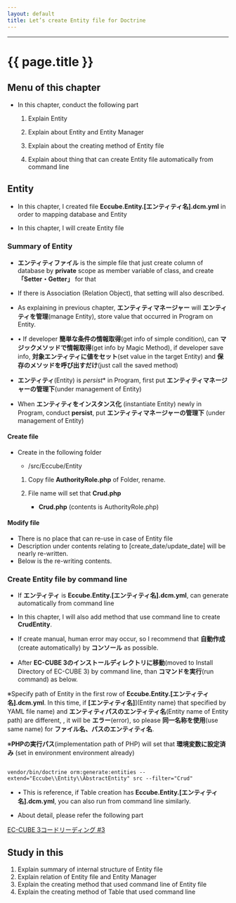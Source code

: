 ```yaml
---
layout: default
title: Let’s create Entity file for Doctrine
---
```


---

# {{ page.title }}

## Menu of this chapter

- In this chapter, conduct the following part

    1. Explain Entity

    1. Explain about Entity and Entity Manager

    1. Explain about the creating method of Entity file

    1. Explain about  thing that can create Entity file automatically from command line

## Entity

- In this chapter, I created file **Eccube.Entity.[エンティティ名].dcm.yml** in order to mapping database and Entity

- In this chapter, I will create Entity file

### Summary of Entity

- **エンティティファイル** is the simple file that just create column of database by **private** scope as member variable of class, and create **「Setter・Getter」** for that
- If there is Association (Relation Object), that setting will also described.

- As explaining in previous chapter, **エンティティマネージャー** will **エンティティを管理**(manage Entity), store value that occurred in Program on Entity.

- •	If developer **簡単な条件の情報取得**(get info of simple condition), can **マジックメソッドで情報取得**(get info by Magic Method), if developer save info, **対象エンティティに値をセット**(set value in the target Entity) and **保存のメソッドを呼び出すだけ**(just call the saved method)

- **エンティティ**(Entity) is *persist** in Program, first put **エンティティマネージャーの管理下**(under management of Entity)

- When **エンティティをインスタンス化** (instantiate Entity) newly in Program, conduct **persist**, put 
 **エンティティマネージャーの管理下** (under management of Entity)

#### Create file

- Create in the following folder

    - /src/Eccube/Entity

    1. Copy file **AuthorityRole.php** of Folder, rename.


    1. File name will set that **Crud.php**
        - **Crud.php** (contents is AuthorityRole.php)

<script src="http://gist-it.appspot.com/https://github.com/EC-CUBE/ec-cube.github.io/blob/master/Source/tutorial_8/crud_entity_before.php"></script>

<!--
```
<?php

namespace Eccube\Entity;

use Doctrine\ORM\Mapping as ORM;

/**
 * AuthorityRole
 */
class AuthorityRole extends \Eccube\Entity\AbstractEntity
{
    /**
     * @var integer
     */
    private $id;

    /**
     * @var string
     */
    private $deny_url;

    /**
     * @var \DateTime
     */
    private $create_date;

    /**
     * @var \DateTime
     */
    private $update_date;

    /**
     * @var \Eccube\Entity\Master\Authority
     */
    private $Authority;

    /**
     * @var \Eccube\Entity\Member
     */
    private $Creator;


    /**
     * Get id
     *
     * @return integer
     */
    public function getId()
    {
        return $this->id;
    }

    /**
     * Set deny_url
     *
     * @param string $denyUrl
     * @return AuthorityRole
     */
    public function setDenyUrl($denyUrl)
    {
        $this->deny_url = $denyUrl;

        return $this;
    }

    /**
     * Get deny_url
     *
     * @return string
     */
    public function getDenyUrl()
    {
        return $this->deny_url;
    }

    /**
     * Set create_date
     *
     * @param \DateTime $createDate
     * @return AuthorityRole
     */
    public function setCreateDate($createDate)
    {
        $this->create_date = $createDate;

        return $this;
    }

    /**
     * Get create_date
     *
     * @return \DateTime
     */
    public function getCreateDate()
    {
        return $this->create_date;
    }

    /**
     * Set update_date
     *
     * @param \DateTime $updateDate
     * @return AuthorityRole
     */
    public function setUpdateDate($updateDate)
    {
        $this->update_date = $updateDate;

        return $this;
    }

    /**
     * Get update_date
     *
     * @return \DateTime
     */
    public function getUpdateDate()
    {
        return $this->update_date;
    }

    /**
     * Set Authority
     *
     * @param \Eccube\Entity\Master\Authority $authority
     * @return AuthorityRole
     */
    public function setAuthority(\Eccube\Entity\Master\Authority $authority = null)
    {
        $this->Authority = $authority;

        return $this;
    }

    /**
     * Get Authority
     *
     * @return \Eccube\Entity\Master\Authority
     */
    public function getAuthority()
    {
        return $this->Authority;
    }

    /**
     * Set Creator
     *
     * @param \Eccube\Entity\Member $creator
     * @return AuthorityRole
     */
    public function setCreator(\Eccube\Entity\Member $creator)
    {
        $this->Creator = $creator;

        return $this;
    }

    /**
     * Get Creator
     *
     * @return \Eccube\Entity\Member
     */
    public function getCreator()
    {
        return $this->Creator;
    }
}

```
-->

#### Modify file

- There is no place that can re-use in case of Entity file 
- Description under contents relating to [create_date/update_date] will be nearly re-written.
- Below is the re-writing contents.

<script src="http://gist-it.appspot.com/https://github.com/EC-CUBE/ec-cube.github.io/blob/master/Source/tutorial_8/crud_entity_after.php"></script>

<!--
```
<?php

namespace Eccube\Entity;

use Doctrine\ORM\Mapping as ORM;

/**
 * Class Crud
 * @package Eccube\Entity
 */
class Crud extends \Eccube\Entity\AbstractEntity
{
    /**
     * @var integer
     */
    private $id;

    /**
     * @var string
     */
    private $reason;

    /**
     * @var string
     */
    private $name;

    /**
     * @var string
     */
    private $title;

    /**
     * @var string
     */
    private $notes;

    /**
     * @var \DateTime
     */
    private $create_date;

    /**
     * @var \DateTime
     */
    private $update_date;

    /**
     * Get reason
     *
     * @return string
     */
    public function getReason()
    {
        return $this->reason;
    }

    /**
     * Set reason
     *
     * @param $reason
     */
    public function setReason($reason)
    {
        $this->reason = $reason;
    }

    /**
     * Get name
     *
     * @return string
     */
    public function getName()
    {
        return $this->name;
    }

    /**
     * Set name
     *
     * @param $name
     */
    public function setName($name)
    {
        $this->name = $name;
    }

    /**
     * Get title
     *
     * @return string
     */
    public function getTitle()
    {
        return $this->title;
    }

    /**
     * Set title
     *
     * @param $title
     */
    public function setTitle($title)
    {
        $this->title = $title;
    }

    /**
     * Get notes
     *
     * @return string
     */
    public function getNotes()
    {
        return $this->notes;
    }

    /**
     * Set notes
     *
     * @param $notes
     */
    public function setNotes($notes)
    {
        $this->notes = $notes;
    }

    /**
     * Set create_date
     *
     * @param \DateTime $createDate
     */
    public function setCreateDate($createDate)
    {
        $this->create_date = $createDate;

        return $this;
    }

    /**
     * Get create_date
     *
     * @return \DateTime
     */
    public function getCreateDate()
    {
        return $this->create_date;
    }

    /**
     * Set update_date
     *
     * @param \DateTime $updateDate
     */
    public function setUpdateDate($updateDate)
    {
        $this->update_date = $updateDate;

        return $this;
    }

    /**
     * Get update_date
     *
     * @return \DateTime
     */
    public function getUpdateDate()
    {
        return $this->update_date;
    }
}
```
-->


### Create Entity file by command line

- If **エンティティ** is **Eccube.Entity.[エンティティ名].dcm.yml**, can generate automatically from command line

- In this chapter, I will also add method that use command line to create **CrudEntity**.

- If create manual, human error may occur, so I recommend that **自動作成**(create automatically) by **コンソール** as possible.

- After **EC-CUBE 3のインストールディレクトリに移動**(moved to Install Directory of EC-CUBE 3) by command line, than **コマンドを実行**(run command) as below.

※Specify path of Entity in the first row of **Eccube.Entity.[エンティティ名].dcm.yml**. In this time, if **[エンティティ名]**](Entity name) that specified by YAML file name) and **エンティティパスのエンティティ名**(Entity name of Entity path) are different, , it will be **エラー**(error), so please **同一名称を使用**(use same name) for **ファイル名、パスのエンティティ名**.

※**PHPの実行パス**(implementation path of PHP) will set that **環境変数に設定済み** (set in environment environment already)

```

vendor/bin/doctrine orm:generate:entities --extend="Eccube\\Entity\\AbstractEntity" src --filter="Crud"

```

- •	This is reference, if Table creation has **Eccube.Entity.[エンティティ名].dcm.yml**, you can also run from command line similarly.

- About detail, please refer the following part

<a href="http://sssslide.com/speakerdeck.com/amidaike/ec-cube3kodorideingu-number-3" target="_blank">EC-CUBE 3コードリーディング #3</a>

## Study in this 

1. Explain summary of internal structure of Entity file
1. Explain relation of Entity file and Entity Manager
1. Explain the creating method that used command line of Entity file
1. Explain the creating method of Table that used command line
